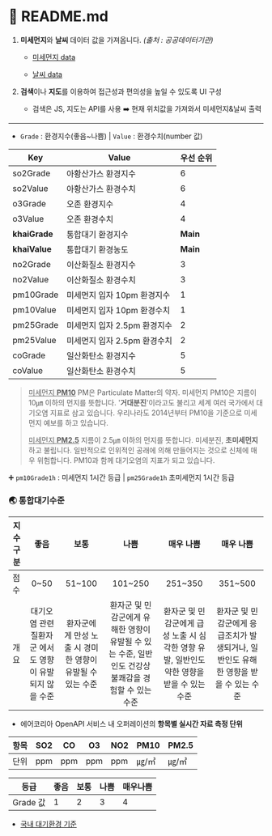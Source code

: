 # :memo: README.md

1. **미세먼지**와 **날씨** 데이터 값을 가져옵니다. *(출처 : 공공데이터기관)*

   - [미세먼지 data](https://www.data.go.kr/tcs/dss/selectApiDataDetailView.do?publicDataPk=15073861)

   - [날씨 data](https://www.data.go.kr/tcs/dss/selectApiDataDetailView.do?publicDataPk=15059468)

2. **검색**이나 **지도**를 이용하여 접근성과 편의성을 높일 수 있도록 UI 구성
   - 검색은 JS, 지도는 API를 사용 :arrow_right: 현재 위치값을 가져와서 미세먼지&날씨 출력



---

- `Grade` : 환경지수(좋음~나쁨) | `Value` : 환경수치(number 값)

| Key           | Value                        | 우선 순위 |
| ------------- | ---------------------------- | --------- |
| so2Grade      | 아황산가스 환경지수          | 6         |
| so2Value      | 아황산가스 환경수치          | 6         |
| o3Grade       | 오존 환경지수                | 4         |
| o3Value       | 오존 환경수치                | 4         |
| **khaiGrade** | 통합대기 환경지수            | **Main**  |
| **khaiValue** | 통합대기 환경농도            | **Main**  |
| no2Grade      | 이산화질소 환경지수          | 3         |
| no2Value      | 이산화질소 환경수치          | 3         |
| pm10Grade     | 미세먼지 입자 10pm 환경지수  | 1         |
| pm10Value     | 미세먼지 입자 10pm 환경수치  | 1         |
| pm25Grade     | 미세먼지 입자 2.5pm 환경지수 | 2         |
| pm25Value     | 미세먼지 입자 2.5pm 환경수치 | 2         |
| coGrade       | 일산화탄소 환경지수          | 5         |
| coValue       | 일산화탄소 환경수치          | 5         |

> <u>미세먼지 **PM10**</u>
> PM은 Particulate Matter의 약자. 미세먼지 PM10은 지름이 10㎛ 이하의 먼지를 뜻합니다. '**거대분진**'이라고도 불리고 세계 여러 국가에서 대기오염 지표로 삼고 있습니다. 우리나라도 2014년부터 PM10을 기준으로 미세먼지 예보를 하고 있습니다.
>
> <u>미세먼지 **PM2.5**</u>
> 지름이 2.5㎛ 이하의 먼지를 뜻합니다. 미세분진, **초미세먼지**하고 불립니다. 일반적으로 인위적인 공래에 의해 만들어지는 것으로 신체에 매우 위험합니다. PM10과 함께 대기오염의 지표가 되고 있습니다.

:heavy_plus_sign: `pm10Grade1h` : 미세먼지 1시간 등급 | `pm25Grade1h` 초미세먼지 1시간 등급

### :earth_asia: 통합대기수준

| 지수구분 |                          좋음                           |                           보통                            |                             나쁨                             |                          매우 나쁨                           |                          매우 나쁨                           |
| -------- | :-----------------------------------------------------: | :-------------------------------------------------------: | :----------------------------------------------------------: | :----------------------------------------------------------: | :----------------------------------------------------------: |
| 점수     |                          0~50                           |                          51~100                           |                           101~250                            |                           251~350                            |                           351~500                            |
| 개요     | 대기오염 관련 질환자군 에서도 영향이 유발되지 않을 수준 | 환자군에게 만성 노출 시 경미한 영향이 유발될 수 있는 수준 | 환자군 및 민감군에게 유해한 영향이 유발될 수 있는 수준, 일반인도 건강상 불쾌감을 경험할 수 있는 수준 | 환자군 및 민감군에게 급성 노출 시 심각한 영향 유발, 일반인도 약한 영향을 받을 수 있는 수준 | 환자군 및 민감군에게 응급조치가 발생되거나, 일반인도 유해한 영향을 받을 수 있는 수준 |



- 에어코리아 OpenAPI 서비스 내 오퍼레이션의 **항목별 실시간 자료 측정 단위**

| 항목 | SO2  | CO   | O3   | NO2  | PM10  | PM2.5 |
| ---- | ---- | ---- | ---- | ---- | ----- | ----- |
| 단위 | ppm  | ppm  | ppm  | ppm  | ㎍/㎥ | ㎍/㎥ |

| 등급      | 좋음 | 보통 | 나쁨 | 매우나쁨 |
| --------- | ---- | ---- | ---- | -------- |
| Grade  값 | 1    | 2    | 3    | 4        |



- [국내 대기환경 기준](https://www.airkorea.or.kr/web/contents/contentView/?pMENU_NO=132&cntnts_no=6)